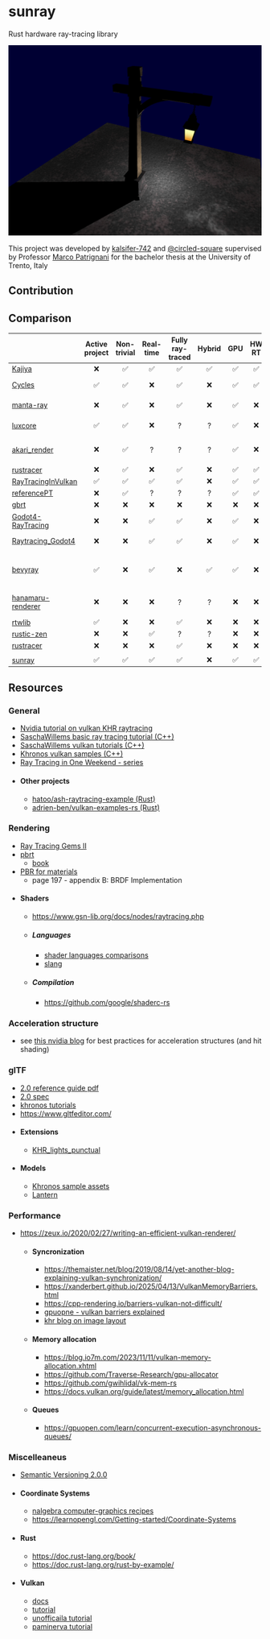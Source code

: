 # sunray

Rust hardware ray-tracing library

![prova](/docs//render.png)

This project was developed by [kalsifer-742](https://github.com/kalsifer-742) and [@circled-square](https://github.com/circled-square) supervised by Professor [Marco Patrignani](https://squera.github.io/) for the bachelor thesis at the University of Trento, Italy

## Contribution

## Comparison

|                                                                      | Active project | Non-trivial | Real-time | Fully ray-traced | Hybrid |  GPU  | HW RT | Compute | SIMD  |  BVH  | Mesh  | Materials | Denoise | Rust  | Crate |  Engine   |                         Notes |
| :------------------------------------------------------------------- | :------------: | :---------: | :-------: | :--------------: | :----: | :---: | :---: | :-----: | :---: | :---: | :---: | :-------: | :-----: | :---: | :---: | :-------: | ----------------------------: |
| [Kajiya](https://github.com/EmbarkStudios/kajiya)                    |       ❌        |      ✅      |     ✅     |        ✅         |   ✅    |   ✅   |   ✅   |    ✅    |   ❌   |   ?   |   ✅   |     ✅     |    ✅    |   ✅   |   ❌   |     ❌     |                               |
| [Cycles](https://projects.blender.org/blender/cycles)                |       ✅        |      ✅      |     ❌     |        ✅         |   ❌    |   ✅   |   ✅   |    ✅    |   ✅   |   ✅   |   ✅   |     ✅     |    ✅    |   ❌   |  N/A  | ✅ Blender |                               |
| [manta-ray](https://github.com/ange-yaghi/manta-ray)                 |       ❌        |      ✅      |     ❌     |        ✅         |   ❌    |   ✅   |   ❌   |    ✅    |   ✅   |   ✅   |   ✅   |     ✅     |    ✅    |   ❌   |  N/A  | ✅ Blender |                               |
| [luxcore](https://luxcorerender.org/)                                |       ✅        |      ✅      |     ❌     |        ?         |   ?    |   ✅   |   ❌   |    ✅    |   ?   |   ?   |   ✅   |     ✅     |    ?    |   ❌   |  N/A  | ✅ Blender |                               |
| [akari_render](https://github.com/shiinamiyuki/akari_render)         |       ❌        |      ✅      |     ?     |        ?         |   ?    |   ✅   |   ❌   |    ✅    |   ?   |   ?   |   ✅   |     ✅     |    ?    |   ✅   |   ❌   | ✅ Blender |    Rebuild blender to install |
| [rustracer](https://github.com/KaminariOS/rustracer)                 |       ❌        |      ✅      |     ❌     |        ✅         |   ❌    |   ✅   |   ✅   |    ❌    |   ❌   |   ❌   |   ✅   |     ✅     |    ❌    |   ✅   |   ❌   |     ❌     |                      uses Nix |
| [RayTracingInVulkan](https://github.com/GPSnoopy/RayTracingInVulkan) |       ✅        |      ✅      |     ✅     |        ✅         |   ❌    |   ✅   |   ✅   |    ❌    |   ?   |   ✅   |   ✅   |  partial  |    ❌    |   ❌   |  N/A  |     ❌     |                               |
| [referencePT](https://github.com/boksajak/referencePT)               |       ❌        |      ✅      |     ?     |        ?         |   ?    |   ✅   |   ✅   |    ❌    |   ❌   |   ?   |   ✅   |     ✅     |    ?    |   ❌   |  N/A  |     ❌     |                               |
| [gbrt](https://github.com/giulianbiolo/gbrt)                         |       ❌        |      ❌      |     ❌     |        ❌         |   ❌    |   ❌   |   ❌   |    ❌    |   ✅   |   ✅   |   ✅   |     ❌     |    ❌    |   ✅   |   ❌   |     ❌     |                               |
| [Godot4-RayTracing](https://github.com/bitegw/Godot4-Raytracing)     |       ❌        |      ❌      |     ✅     |        ✅         |   ❌    |   ✅   |   ❌   |    ✅    |   ❌   |   ❌   |   ❌   |  partial  |    ❌    |   ❌   |  N/A  |  ✅ Godot  |                               |
| [Raytracing_Godot4](https://github.com/nekotogd/Raytracing_Godot4)   |       ❌        |      ❌      |     ✅     |        ✅         |   ❌    |   ✅   |   ❌   |    ✅    |   ❌   |   ❌   |   ❌   |     ❌     |    ❌    |   ❌   |  N/A  |  ✅ Godot  |                               |
| [bevyray](https://github.com/GrandmasterB42/bevyray)                 |       ✅        |      ❌      |     ✅     |        ❌         |   ✅    |   ✅   |   ❌   |    ❌    |   ❌   |   ✅   |   ❌   |  partial  |    ❌    |   ✅   |   ❌   |  ✅ Bevy   | raytracing in fragment shader |
| [hanamaru-renderer](https://github.com/gam0022/hanamaru-renderer)    |       ❌        |      ❌      |     ❌     |        ?         |   ?    |   ❌   |   ❌   |    ❌    |   ?   |   ✅   |   ✅   |     ✅     |    ✅    |   ✅   |   ❌   |     ❌     |          docs are in japanese |
| [rtwlib](https://crates.io/crates/rtwlib)                            |       ✅        |      ❌      |     ❌     |        ✅         |   ❌    |   ❌   |   ❌   |    ❌    |   ❌   |   ❌   |   ❌   |     ❌     |    ❌    |   ✅   |   ✅   |     ❌     |                               |
| [rustic-zen](https://crates.io/crates/rustic-zen)                    |       ❌        |      ❌      |     ✅     |        ?         |   ?    |   ❌   |   ❌   |    ❌    |   ?   |   ?   |   ?   |     ?     |    ?    |   ✅   |   ✅   |     ❌     |                            2D |
| [rustracer](https://crates.io/crates/rustracer)                      |       ❌        |      ❌      |     ❌     |        ✅         |   ❌    |   ❌   |   ❌   |    ❌    |   ❌   |   ❌   |   ❌   |     ❌     |    ❌    |   ✅   |   ✅   |     ❌     |                               |
|                                                                      |                |             |           |                  |        |       |       |         |       |       |       |           |         |       |       |           |                               |
| [sunray](https://github.com/Kalsifer-742/sunray)                     |       ✅        |      ✅      |     ✅     |        ✅         |   ❌    |   ✅   |   ✅   |    ❌    |   ❌   |   ✅   |   ✅   |  partial  |    ❌    |   ✅   |   ✅   |     ❌     |                               |

## Resources

### General

- [Nvidia tutorial on vulkan KHR raytracing](https://nvpro-samples.github.io/vk_raytracing_tutorial_KHR/)
- [SaschaWillems basic ray tracing tutorial (C++)](https://github.com/SaschaWillems/Vulkan/blob/master/examples/raytracingbasic/raytracingbasic.cpp)
- [SaschaWillems vulkan tutorials (C++)](https://github.com/SaschaWillems/Vulkan)
- [Khronos vulkan samples (C++)](https://github.com/KhronosGroup/Vulkan-Samples/tree/main)
- [Ray Tracing in One Weekend - series](https://raytracing.github.io/)
- #### Other projects
  - [hatoo/ash-raytracing-example (Rust)](https://github.com/hatoo/ash-raytracing-example)
  - [adrien-ben/vulkan-examples-rs (Rust)](https://github.com/adrien-ben/vulkan-examples-rs)

### Rendering
- [Ray Tracing Gems II](https://developer.nvidia.com/ray-tracing-gems-ii)
- [pbrt](https://pbrt.org/)
  - [book](https://pbr-book.org/)
- [PBR for materials](https://registry.khronos.org/glTF/specs/2.0/glTF-2.0.pdf)
  - page 197 - appendix B: BRDF Implementation
- #### Shaders
  - https://www.gsn-lib.org/docs/nodes/raytracing.php
  - ##### Languages
    - [shader languages comparisons](https://alain.xyz/blog/a-review-of-shader-languages)
    - [slang](https://shader-slang.org/)
  - ##### Compilation
    - https://github.com/google/shaderc-rs

### Acceleration structure
- see [this nvidia blog](https://developer.nvidia.com/blog/best-practices-using-nvidia-rtx-ray-tracing/) for best practices for acceleration structures (and hit shading)

### glTF
- [2.0 reference guide pdf](https://www.khronos.org/files/gltf20-reference-guide.pdf)
- [2.0 spec](https://registry.khronos.org/glTF/specs/2.0/glTF-2.0.pdf)
- [khronos tutorials](https://github.com/KhronosGroup/glTF-Tutorials/tree/main)
- https://www.gltfeditor.com/
- #### Extensions
  - [KHR_lights_punctual](https://github.com/KhronosGroup/glTF/blob/main/extensions/2.0/Khronos/KHR_lights_punctual/README.md)
- #### Models
  - [Khronos sample assets](https://github.com/KhronosGroup/glTF-Sample-Assets/tree/main)
  - [Lantern](https://github.com/KhronosGroup/glTF-Sample-Assets/blob/main/Models/Lantern/README.md)

### Performance
- https://zeux.io/2020/02/27/writing-an-efficient-vulkan-renderer/
  - #### Syncronization
    - https://themaister.net/blog/2019/08/14/yet-another-blog-explaining-vulkan-synchronization/
    - https://xanderbert.github.io/2025/04/13/VulkanMemoryBarriers.html
    - https://cpp-rendering.io/barriers-vulkan-not-difficult/
    - [gpuopne - vulkan barriers explained](https://gpuopen.com/learn/vulkan-barriers-explained/)
    - [khr blog on image layout](https://www.khronos.org/blog/so-long-image-layouts-simplifying-vulkan-synchronisation)
  - #### Memory allocation
    - https://blog.io7m.com/2023/11/11/vulkan-memory-allocation.xhtml
    - https://github.com/Traverse-Research/gpu-allocator
    - https://github.com/gwihlidal/vk-mem-rs
    - https://docs.vulkan.org/guide/latest/memory_allocation.html
  - #### Queues
    - https://gpuopen.com/learn/concurrent-execution-asynchronous-queues/

### Miscelleaneus
- [Semantic Versioning 2.0.0](https://semver.org/)
- #### Coordinate Systems
  - [nalgebra computer-graphics recipes](https://nalgebra.rs/docs/user_guide/cg_recipes)
  - https://learnopengl.com/Getting-started/Coordinate-Systems
- #### Rust
  - https://doc.rust-lang.org/book/
  - https://doc.rust-lang.org/rust-by-example/
- #### Vulkan
  - [docs](https://docs.vulkan.org/guide/latest/index.html)
  - [tutorial](https://docs.vulkan.org/tutorial/latest/00_Introduction.html)
  - [unofficaila tutorial](https://vulkan-tutorial.com/)
  - [paminerva tutorial](https://paminerva.github.io/docs/LearnVulkan/LearnVulkan)